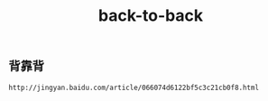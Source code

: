 ﻿---
layout: default
title: back-to-back
---
## 背靠背
```
http://jingyan.baidu.com/article/066074d6122bf5c3c21cb0f8.html

```
